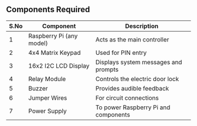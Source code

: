 ## Components Required

| S.No | Component                | Description                              |
|------|--------------------------|------------------------------------------|
| 1    | Raspberry Pi (any model) | Acts as the main controller              |
| 2    | 4x4 Matrix Keypad        | Used for PIN entry                       |
| 3    | 16x2 I2C LCD Display     | Displays system messages and prompts     |
| 4    | Relay Module             | Controls the electric door lock          |                      |
| 5    | Buzzer                   | Provides audible feedback                |
| 6    | Jumper Wires             | For circuit connections                  |
| 7    | Power Supply             | To power Raspberry Pi and components     |


